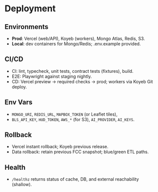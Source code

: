 # Deployment

## Environments
- **Prod**: Vercel (web/API), Koyeb (workers), Mongo Atlas, Redis, S3.
- **Local**: dev containers for Mongo/Redis; .env.example provided.

## CI/CD
- CI: lint, typecheck, unit tests, contract tests (fixtures), build.
- E2E: Playwright against staging nightly.
- CD: Vercel preview → required checks → prod; workers via Koyeb Git deploy.

## Env Vars
- `MONGO_URI`, `REDIS_URL`, `MAPBOX_TOKEN` (or Leaflet tiles),
- `BLS_API_KEY`, `HUD_TOKEN`, `AWS_*` (for S3), `AI_PROVIDER`, `AI_KEYS`.

## Rollback
- Vercel instant rollback; Koyeb previous release.
- Data rollback: retain previous FCC snapshot; blue/green ETL paths.

## Health
- `/healthz` returns status of cache, DB, and external reachability (shallow).
